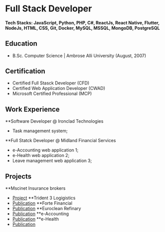 # Full Stack Developer

#### Tech Stacks: JavaScript, Python, PHP, C#, ReactJs, React Native, Flutter, NodeJs, HTML, CSS, Git, Docker, MySQL, MSSQL, MongoDB, PostgreSQL

## Education
- B.Sc. Computer Science | Ambrose Alli University (August, 2007)

## Certification
- Certified Full Stasck Developer (CFD)
- Certified Web Application Developer (CWAD)
- Microsoft Certified Professional (MCP)

## Work Experience
**Software Developer @ Ironclad Technologies
- Task management system;

**Full Statck Developer @ Midland Financial Services
- e-Accounting web application 1;
- e-Health web application 2;
- Leave management web application 3;

## Projects
**Mscinet Insurance brokers
- [Project](www.mscinetinsurancebrokers.com.ng)
**Trident 3 Logigistics
- [Publication](https://tri3logistics.com/)
**Forte Financial
- [Publication](https://fortefinancial.com.ng/)
**Euroclean Refinary
- [Publication](https://eurocleanrefinery.com.ng/)
**e-Accounting
- [Publication](localhost/intranet)
**e-Health
- [Publication](localhost/intranet)
